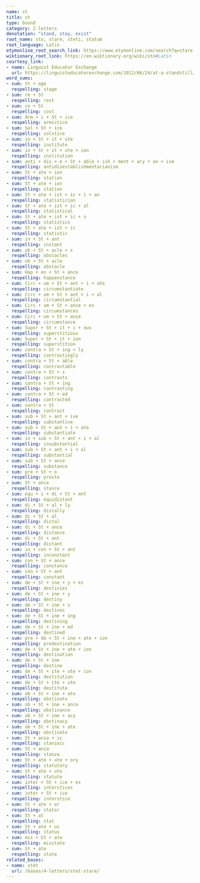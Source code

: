 ```yaml
---
name: st
title: st
type: bound
category: 2-letters
denotation: "stand, stay, exist"
root_name: sto, stare, steti, statum
root_language: Latin
etymonline_root_search_link: https://www.etymonline.com/search?q=stare
wiktionary_root_link: https://en.wiktionary.org/wiki/sto#Latin
courtesy_link:
- name: Linguist Educator Exchange
  url: https://linguisteducatorexchange.com/2012/06/24/at-a-standstill/
word_sums:
- sum: St + age
  respelling: stage
- sum: re + St
  respelling: rest
- sum: co + St
  respelling: cost
- sum: Arm + i + St + ice
  respelling: armistice
- sum: Sol + St + ice
  respelling: solstice
- sum: in + St + it + ute
  respelling: institute
- sum: in + St + it + ute + ion
  respelling: institution
- sum: anti + dis + e + St + able + ish + ment + ary + an + ism
  respelling: antidisestablishmentarianism
- sum: St + ate + ion
  respelling: station
- sum: St + ate + ion
  respelling: station
- sum: St + ate + ist + ic + i + an
  respelling: statistician
- sum: St + ate + ist + ic + al
  respelling: statistical
- sum: St + ate + ist + ic + s
  respelling: statistics
- sum: St + ate + ist + ic
  respelling: statistic
- sum: in + St + ant
  respelling: instant
- sum: ob + St + acle + s
  respelling: obstacles
- sum: ob + St + acle
  respelling: obstacle
- sum: Hap + en + St + ance
  respelling: happenstance
- sum: Circ + um + St + ant + i + ate
  respelling: circumstantiate
- sum: Circ + um + St + ant + i + al
  respelling: circumstantial
- sum: Circ + um + St + ance + es
  respelling: circumstances
- sum: Circ + um + St + ance
  respelling: circumstance
- sum: Super + St + it + i + ous
  respelling: superstitious
- sum: Super + St + it + ion
  respelling: superstition
- sum: contra + St + ing + ly
  respelling: contrastingly
- sum: contra + St + able
  respelling: contrastable
- sum: contra + St + s
  respelling: contrasts
- sum: contra + St + ing
  respelling: contrasting
- sum: contra + St + ed
  respelling: contrasted
- sum: contra + St
  respelling: contrast
- sum: sub + St + ant + ive
  respelling: substantive
- sum: sub + St + ant + i + ate
  respelling: substantiate
- sum: in + sub + St + ant + i + al
  respelling: insubstantial
- sum: sub + St + ant + i + al
  respelling: substantial
- sum: sub + St + ance
  respelling: substance
- sum: pre + St + o
  respelling: presto
- sum: St + ance
  respelling: stance
- sum: equ + i + di + St + ant
  respelling: equidistant
- sum: di + St + al + ly
  respelling: distally
- sum: di + St + al
  respelling: distal
- sum: di + St + ance
  respelling: distance
- sum: di + St + ant
  respelling: distant
- sum: in + con + St + ant
  respelling: inconstant
- sum: con + St + ance
  respelling: constance
- sum: con + St + ant
  respelling: constant
- sum: de + St + ine + y + es
  respelling: destinies
- sum: de + St + ine + y
  respelling: destiny
- sum: de + St + ine + s
  respelling: destines
- sum: de + St + ine + ing
  respelling: destining
- sum: de + St + ine + ed
  respelling: destined
- sum: pre + de + St + ine + ate + ion
  respelling: predestination
- sum: de + St + ine + ate + ion
  respelling: destination
- sum: de + St + ine
  respelling: destine
- sum: de + St + ite + ute + ion
  respelling: destitution
- sum: de + St + ite + ute
  respelling: destitute
- sum: ob + St + ine + ato
  respelling: obstinato
- sum: ob + St + ine + ance
  respelling: obstinance
- sum: ob + St + ine + acy
  respelling: obstinacy
- sum: ob + St + ine + ate
  respelling: obstinate
- sum: St + anza + ic
  respelling: stanzaic
- sum: St + anza
  respelling: stanza
- sum: St + ate + ute + ory
  respelling: statutory
- sum: St + ate + ute
  respelling: statute
- sum: inter + St + ice + es
  respelling: interstices
- sum: inter + St + ice
  respelling: interstice
- sum: St + ate + or
  respelling: stator
- sum: St + at
  respelling: stat
- sum: St + ate + us
  respelling: status
- sum: mis + St + ate
  respelling: misstate
- sum: St + ate
  respelling: state
related_bases:
- name: stet
  url: /bases/4-letters/stet-stare/
---
```

